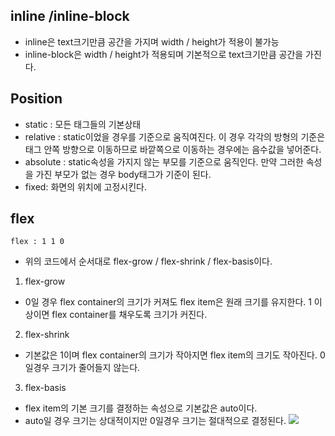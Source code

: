 ## **inline /inline-block**

- inline은 text크기만큼 공간을 가지며 width / height가 적용이 불가능
- inline-block은 width / height가 적용되며 기본적으로 text크기만큼 공간을 가진다.

## **Position**

- static : 모든 태그들의 기본상태
- relative : static이었을 경우를 기준으로 움직여진다. 이 경우 각각의 방형의 기준은 태그 안쪽 방향으로 이동하므로 바깥쪽으로 이동하는 경우에는 음수값을 넣어준다.
- absolute : static속성을 가지지 않는 부모를 기준으로 움직인다. 만약 그러한 속성을 가진 부모가 없는 경우 body태그가 기준이 된다.
- fixed: 화면의 위치에 고정시킨다.

## **flex**

```
flex : 1 1 0
```

- 위의 코드에서 순서대로 flex-grow / flex-shrink / flex-basis이다.

1. flex-grow

- 0일 경우 flex container의 크기가 커져도 flex item은 원래 크기를 유지한다. 1 이상이면 flex container를 채우도록 크기가 커진다.

2. flex-shrink

- 기본값은 1이며 flex container의 크기가 작아지면 flex item의 크기도 작아진다. 0일경우 크기가 줄어들지 않는다.

3. flex-basis

- flex item의 기본 크기를 결정하는 속성으로 기본값은 auto이다.
- auto일 경우 크기는 상대적이지만 0일경우 크기는 절대적으로 결정된다.
  <img src="https://user-images.githubusercontent.com/87972252/152566170-d874f915-8f4a-4497-8684-416a4d33b52a.png"/>
